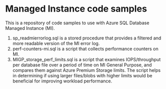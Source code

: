 
# Managed Instance code samples
This is a repository of code samples to use with Azure SQL Database Managed Instance (MI).

1. sp_readmierrorlog.sql is a stored procedure that provides a filtered and more readable version of the MI error log.
2. perf-counters-mi.sql is a script that collects performance counters on MI.
3. MIGP_storage_perf_limits.sql is a script that examines IOPS/throughput per database file over a period of time on MI General Purpose, and compares them against Azure Premium Storage limits. The script helps in determining if using larger files/blobs with higher limits would be beneficial for improving workload performance.
